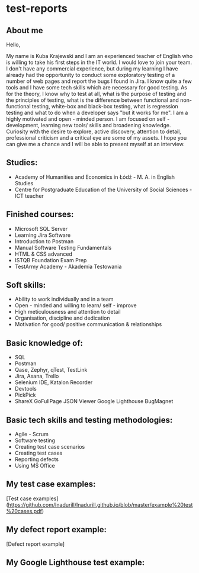# test-reports

## About me
Hello,

My name is Kuba Krajewski and I am an experienced teacher of English who is willing to take his first steps in the IT world. I would love to join your team. I don't have any commercial experience, but during my learning I have already had the opportunity to conduct some exploratory testing of a number of web pages and report the bugs I found in Jira. I know quite a few tools and I have some tech skills which are necessary for good testing. As for the theory, I know why to test at all, what is the purpose of testing and the principles of testing, what is the difference between functional and non-functional testing, white-box and black-box testing, what is regression testing and what to do when a developer says "but it works for me". I am a highly motivated and open - minded person. I am focused on self - development, learning new tools/ skills and broadening knowledge. Curiosity with the desire to explore, active discovery, attention to detail, professional criticism and a critical eye are some of my assets.  I hope you can give me a chance and I will be able to present myself at an interview.

## Studies:
* Academy of Humanities and Economics in Łódź - M. A. in English Studies
* Centre for Postgraduate Education of the University of Social Sciences - ICT teacher

## Finished courses:

* Microsoft SQL Server
* Learning Jira Software 
* Introduction to Postman 
* Manual Software Testing Fundamentals
* HTML & CSS advanced
* ISTQB Foundation Exam Prep
* TestArmy Academy - Akademia Testowania

## Soft skills:

* Ability to work individually and in a team
* Open - minded and willing to learn/ self - improve
* High meticulousness and attention to detail
* Organisation, discipline and dedication
* Motivation for good/ positive communication & relationships

## Basic knowledge of:

* SQL
* Postman
* Qase, Zephyr, qTest, TestLink
* Jira, Asana, Trello
* Selenium IDE, Katalon Recorder
* Devtools
* PickPick
* ShareX
GoFullPage
JSON Viewer
Google Lighthouse
BugMagnet

## Basic tech skills and testing methodologies:

* Agile - Scrum
* Software testing
* Creating test case scenarios
* Creating test cases
* Reporting defects
* Using MS Office

## My test case examples:

[Test case examples] (https://github.com/Inadurill/Inadurill.github.io/blob/master/example%20test%20cases.pdf)

## My defect report example:

[Defect report example] 

## My Google Lighthouse test example: 

